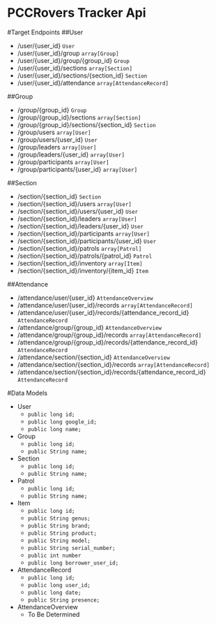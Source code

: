 PCCRovers Tracker Api
=============================

#Target Endpoints
##User
- /user/{user_id} `User`
- /user/{user_id}/group `array[Group]`
- /user/{user_id}/group/{group_id} `Group`
- /user/{user_id}/sections `array[Section]`
- /user/{user_id}/sections/{section_id} `Section`
- /user/{user_id}/attendance `array[AttendanceRecord]`

##Group
- /group/{group_id} `Group`
- /group/{group_id}/sections `array[Section]`
- /group/{group_id}/sections/{section_id} `Section`
- /group/users `array[User]`
- /group/users/{user_id} `User`
- /group/leaders `array[User]`
- /group/leaders/{user_id} `array[User]`
- /group/participants `array[User]`
- /group/participants/{user_id} `array[User]`

##Section
- /section/{section_id} `Section`
- /section/{section_id}/users `array[User]`
- /section/{section_id}/users/{user_id} `User`
- /section/{section_id}/leaders `array[User]`
- /section/{section_id}/leaders/{user_id} `User`
- /section/{section_id}/participants `array[User]`
- /section/{section_id}/participants/{user_id} `User`
- /section/{section_id}/patrols `array[Patrol]`
- /section/{section_id}/patrols/{patrol_id} `Patrol`
- /section/{section_id}/inventory `array[Item]`
- /section/{section_id}/inventory/{item_id} `Item`

##Attendance
- /attendance/user/{user_id} `AttendanceOverview`
- /attendance/user/{user_id}/records `array[AttendanceRecord]`
- /attendance/user/{user_id}/records/{attendance_record_id} `AttendanceRecord`
- /attendance/group/{group_id} `AttendanceOverview`
- /attendance/group/{group_id}/records `array[AttendanceRecord]`
- /attendance/group/{group_id}/records/{attendance_record_id} `AttendanceRecord`
- /attendance/section/{section_id} `AttendanceOverview`
- /attendance/section/{section_id}/records `array[AttendanceRecord]`
- /attendance/section/{section_id}/records/{attendance_record_id} `AttendanceRecord`

#Data Models
- User
    - `public long id;`
    - `public long google_id;`
    - `public long name;`
- Group
    - `public long id;`
    - `public String name;`
- Section
    - `public long id;`
    - `public String name;`
- Patrol
    - `public long id;`
    - `public String name;`
- Item
    - `public long id;`
    - `public String genus;`
    - `public String brand;`
    - `public String product;`
    - `public String model;`
    - `public String serial_number;`
    - `public int number`
    - `public long borrower_user_id;`
- AttendanceRecord
    - `public long id;`
    - `public long user_id;`
    - `public long date;`
    - `public String presence;`
- AttendanceOverview
    - To Be Determined
